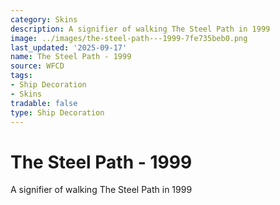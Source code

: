 ```yaml
---
category: Skins
description: A signifier of walking The Steel Path in 1999
image: ../images/the-steel-path---1999-7fe735beb0.png
last_updated: '2025-09-17'
name: The Steel Path - 1999
source: WFCD
tags:
- Ship Decoration
- Skins
tradable: false
type: Ship Decoration
---
```


# The Steel Path - 1999

A signifier of walking The Steel Path in 1999

